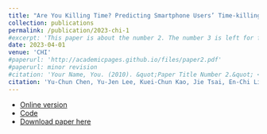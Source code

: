 ```yaml
---
title: "Are You Killing Time? Predicting Smartphone Users’ Time-killing Moments via Fusion of Smartphone Sensor Data and Screenshots"
collection: publications
permalink: /publication/2023-chi-1
#excerpt: 'This paper is about the number 2. The number 3 is left for future work.'
date: 2023-04-01
venue: 'CHI'
#paperurl: 'http://academicpages.github.io/files/paper2.pdf'
#paperurl: minor revision
#citation: 'Your Name, You. (2010). &quot;Paper Title Number 2.&quot; <i>Journal 1</i>. 1(2).'
citation: 'Yu-Chun Chen, Yu-Jen Lee, Kuei-Chun Kao, Jie Tsai, En-Chi Liang, Wei-Chen Chiu, Faye Shih, Yung-Ju Chang'
---
```


- [Online version](../files/chi23b-sub2102-i13.pdf)
- [Code](https://github.com/johnsonkao0213/kill_time_detection)
- [Download paper here](../files/chi23b-sub2102-i13.pdf)
